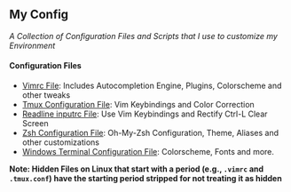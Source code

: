 ## My Config
*A Collection of Configuration Files and Scripts that I use to customize my Environment*


#### Configuration Files
- [Vimrc File](vimrc):  Includes Autocompletion Engine, Plugins, Colorscheme and other tweaks
- [Tmux Configuration File](tmux.conf): Vim Keybindings and Color Correction
- [Readline inputrc File](inputrc): Use Vim Keybindings and Rectify Ctrl-L Clear Screen
- [Zsh Configuration File](zshrc): Oh-My-Zsh Configuration, Theme, Aliases and other customizations
- [Windows Terminal Configuration File](settings.json): Colorscheme, Fonts and more.

**Note: Hidden Files on Linux that start with a period (e.g., `.vimrc` and `.tmux.conf`) have the starting period stripped for not treating it as hidden**
